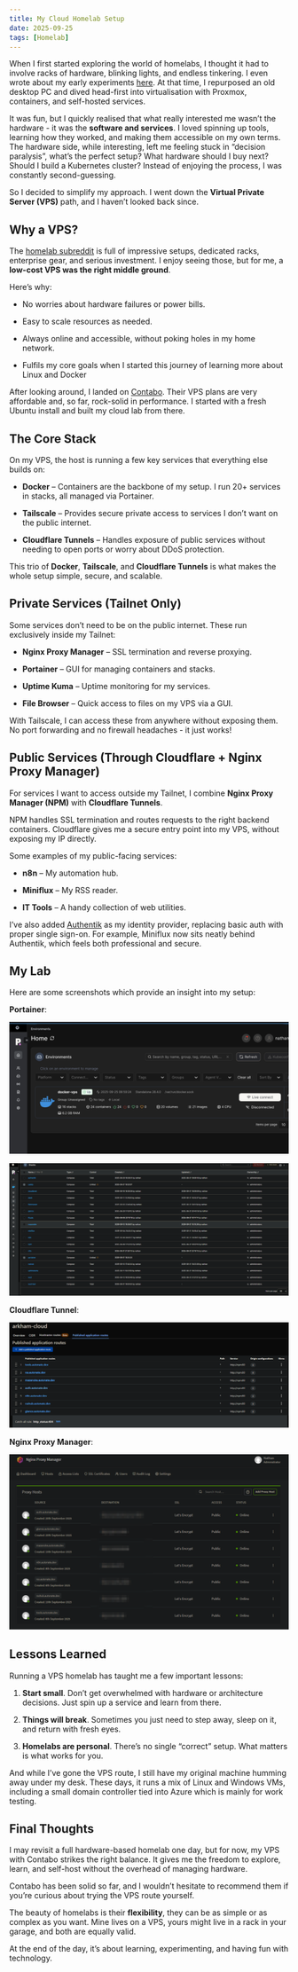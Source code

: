 ```yaml
---
title: My Cloud Homelab Setup
date: 2025-09-25
tags: [Homelab]
---
```


When I first started exploring the world of homelabs, I thought it had to involve racks of hardware, blinking lights, and endless tinkering. I even wrote about my early experiments [here](https://blog.autonate.dev/posts/my-homelab-journey/). At that time, I repurposed an old desktop PC and dived head-first into virtualisation with Proxmox, containers, and self-hosted services.

It was fun, but I quickly realised that what really interested me wasn’t the hardware - it was the **software and services**. I loved spinning up tools, learning how they worked, and making them accessible on my own terms. The hardware side, while interesting, left me feeling stuck in “decision paralysis”, what’s the perfect setup? What hardware should I buy next? Should I build a Kubernetes cluster? Instead of enjoying the process, I was constantly second-guessing.

So I decided to simplify my approach. I went down the **Virtual Private Server (VPS)** path, and I haven’t looked back since.

## Why a VPS?

The [homelab subreddit](https://www.reddit.com/r/homelab/) is full of impressive setups, dedicated racks, enterprise gear, and serious investment. I enjoy seeing those, but for me, a **low-cost VPS was the right middle ground**.

Here’s why:

- No worries about hardware failures or power bills.

- Easy to scale resources as needed.

- Always online and accessible, without poking holes in my home network.

- Fulfils my core goals when I started this journey of learning more about Linux and Docker

After looking around, I landed on [Contabo](https://contabo.com/en/vps/). Their VPS plans are very affordable and, so far, rock-solid in performance. I started with a fresh Ubuntu install and built my cloud lab from there.

## The Core Stack

On my VPS, the host is running a few key services that everything else builds on:

- **Docker** – Containers are the backbone of my setup. I run 20+ services in stacks, all managed via Portainer.

- **Tailscale** – Provides secure private access to services I don’t want on the public internet.

- **Cloudflare Tunnels** – Handles exposure of public services without needing to open ports or worry about DDoS protection.

This trio of **Docker**, **Tailscale**, and **Cloudflare Tunnels** is what makes the whole setup simple, secure, and scalable.

## Private Services (Tailnet Only)

Some services don’t need to be on the public internet. These run exclusively inside my Tailnet:

- **Nginx Proxy Manager** – SSL termination and reverse proxying.

- **Portainer** – GUI for managing containers and stacks.

- **Uptime Kuma** – Uptime monitoring for my services.

- **File Browser**  – Quick access to files on my VPS via a GUI.

With Tailscale, I can access these from anywhere without exposing them. No port forwarding and no firewall headaches - it just works!

## Public Services (Through Cloudflare + Nginx Proxy Manager)

For services I want to access outside my Tailnet, I combine **Nginx Proxy Manager (NPM)** with **Cloudflare Tunnels**.

NPM handles SSL termination and routes requests to the right backend containers. Cloudflare gives me a secure entry point into my VPS, without exposing my IP directly.

Some examples of my public-facing services:

- **n8n** – My automation hub.

- **Miniflux** – My RSS reader.

- **IT Tools** – A handy collection of web utilities.

I’ve also added [Authentik](https://goauthentik.io/) as my identity provider, replacing basic auth with proper single sign-on. For example, Miniflux now sits neatly behind Authentik, which feels both professional and secure.

## My Lab

Here are some screenshots which provide an insight into my setup:

**Portainer**:

![Portainer Dashboard](../assets/images/blog/2025/2025-09-25-my-cloud-homelab-setup/Portainer%20Home.png)

![Portainer Stacks](../assets/images/blog/2025/2025-09-25-my-cloud-homelab-setup/Portainer%20Stacks.png)

**Cloudflare Tunnel**:

![Cloud Flare](../assets/images/blog/2025/2025-09-25-my-cloud-homelab-setup/Cloud%20Flare.png)

**Nginx Proxy Manager**:

![NPM](../assets/images/blog/2025/2025-09-25-my-cloud-homelab-setup/NPM.png)


## Lessons Learned

Running a VPS homelab has taught me a few important lessons:

1. **Start small**. Don’t get overwhelmed with hardware or architecture decisions. Just spin up a service and learn from there.

2. **Things will break**. Sometimes you just need to step away, sleep on it, and return with fresh eyes.

3. **Homelabs are personal**. There’s no single “correct” setup. What matters is what works for you.

And while I’ve gone the VPS route, I still have my original machine humming away under my desk. These days, it runs a mix of Linux and Windows VMs, including a small domain controller tied into Azure which is mainly for work testing.

## Final Thoughts

I may revisit a full hardware-based homelab one day, but for now, my VPS with Contabo strikes the right balance. It gives me the freedom to explore, learn, and self-host without the overhead of managing hardware.

Contabo has been solid so far, and I wouldn’t hesitate to recommend them if you’re curious about trying the VPS route yourself.

The beauty of homelabs is their **flexibility**, they can be as simple or as complex as you want. Mine lives on a VPS, yours might live in a rack in your garage, and both are equally valid.

At the end of the day, it’s about learning, experimenting, and having fun with technology.
